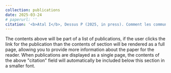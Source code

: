 ```yaml
---
collection: publications
date: 2025-03-24
# paperurl: ''
citation: '<b>Atal I</b>, Dessus P (2025, in press). Comment les communautés d’amélioration en réseau créent et diffusent des connaissances à propos des pratiques éducatives ? <i>Éducation & Didactique</i>, 19-3, XX-XX. Rennes : Presses universitaires de Rennes.'
---
```


The contents above will be part of a list of publications, if the user clicks the link for the publication than the contents of section will be rendered as a full page, allowing you to provide more information about the paper for the reader. When publications are displayed as a single page, the contents of the above "citation" field will automatically be included below this section in a smaller font.
